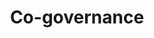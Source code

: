 ---
layout: theme
name: cogovernance
title: Co-governance
order: 5
description: "I take part in the monitoring and management of my local and national services"
---